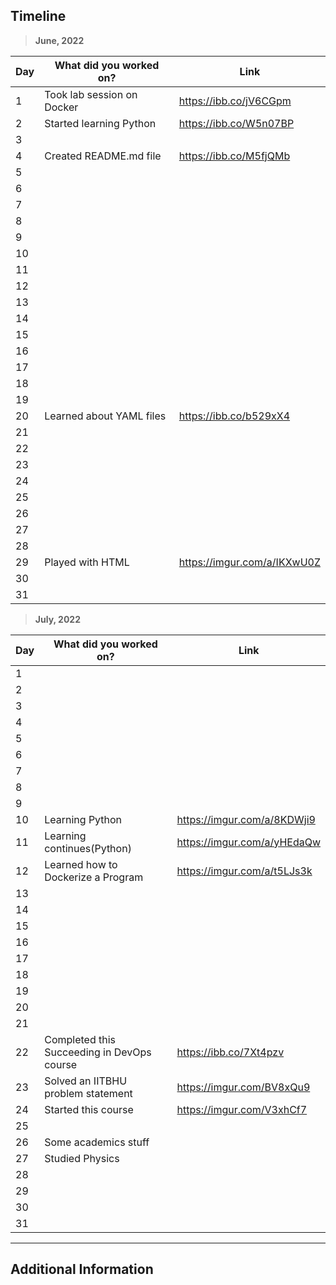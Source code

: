 ## Timeline

> **June, 2022**

|Day|What did you worked on?|Link|
|-------|------|--------|
|1|Took lab session on Docker|https://ibb.co/jV6CGpm|
|2|Started learning Python|https://ibb.co/W5n07BP|
|3|||
|4|Created README.md file|https://ibb.co/M5fjQMb|
|5|||
|6|||
|7|||
|8|||
|9|||
|10|||
|11|||
|12|||
|13|||
|14|||
|15|||
|16|||
|17|||
|18|||
|19|||
|20|Learned about YAML files|https://ibb.co/b529xX4|
|21|||
|22|||
|23|||
|24|||
|25|||
|26|||
|27|||
|28|||
|29|Played with HTML|https://imgur.com/a/IKXwU0Z|
|30|||
|31|||


> **July, 2022**

|Day|What did you worked on?|Link|
|-------|------|--------|
|1|||
|2|||
|3|||
|4|||
|5|||
|6|||
|7|||
|8|||
|9|||
|10|Learning Python|https://imgur.com/a/8KDWji9|
|11|Learning continues(Python)|https://imgur.com/a/yHEdaQw|
|12|Learned how to Dockerize a Program|https://imgur.com/a/t5LJs3k|
|13|||
|14|||
|15|||
|16|||
|17|||
|18|||
|19|||
|20|||
|21|||
|22|Completed this Succeeding in DevOps course|https://ibb.co/7Xt4pzv|
|23|Solved an IITBHU problem statement|https://imgur.com/BV8xQu9|
|24|Started this course|https://imgur.com/V3xhCf7|
|25|||
|26|Some academics stuff||
|27|Studied Physics||
|28|||
|29|||
|30|||
|31|||



---

## Additional Information

